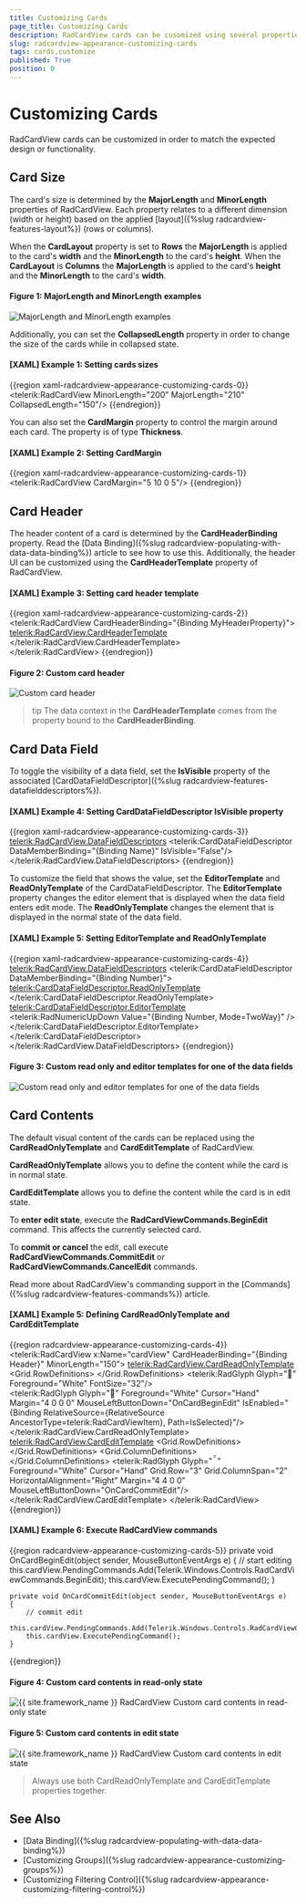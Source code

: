 ```yaml
---
title: Customizing Cards
page_title: Customizing Cards
description: RadCardView cards can be cusomized using several properties of the control.
slug: radcardview-appearance-customizing-cards
tags: cards,customize
published: True
position: 0
---
```


# Customizing Cards

RadCardView cards can be customized in order to match the expected design or functionality.

## Card Size

The card's size is determined by the __MajorLength__ and __MinorLength__ properties of RadCardView. Each property relates to a different dimension (width or height) based on the applied [layout]({%slug radcardview-features-layout%}) (rows or columns).

When the __CardLayout__ property is set to __Rows__ the __MajorLength__ is applied to the card's __width__ and the __MinorLength__ to the card's __height__. 
When the __CardLayout__ is __Columns__ the __MajorLength__ is applied to the card's __height__ and the __MinorLength__ to the card's __width__. 

#### Figure 1: MajorLength and MinorLength examples
![MajorLength and MinorLength examples](images/radcardview-appearance-customizing-cards-0.png)

Additionally, you can set the __CollapsedLength__ property in order to change the size of the cards while in collapsed state.

#### __[XAML] Example 1: Setting cards sizes__
{{region xaml-radcardview-appearance-customizing-cards-0}}
    <telerik:RadCardView MinorLength="200"
                         MajorLength="210"
					     CollapsedLength="150"/>
{{endregion}}

You can also set the **CardMargin** property to control the margin around each card. The property is of type **Thickness**.

#### __[XAML] Example 2: Setting CardMargin__
{{region xaml-radcardview-appearance-customizing-cards-1}}
    <telerik:RadCardView CardMargin="5 10 0 5"/>
{{endregion}}

## Card Header

The header content of a card is determined by the __CardHeaderBinding__ property. Read the [Data Binding]({%slug radcardview-populating-with-data-data-binding%}) article to see how to use this. Additionally, the header UI can be customized using the __CardHeaderTemplate__ property of RadCardView.

#### __[XAML] Example 3: Setting card header template__
{{region xaml-radcardview-appearance-customizing-cards-2}}
    <telerik:RadCardView CardHeaderBinding="{Binding MyHeaderProperty}">
		<telerik:RadCardView.CardHeaderTemplate>
			<DataTemplate>
				<TextBlock Text="{Binding}" Foreground="#CA5100" FontWeight="Bold"/>
			</DataTemplate>
		</telerik:RadCardView.CardHeaderTemplate>           
	</telerik:RadCardView>
{{endregion}}

#### Figure 2: Custom card header
![Custom card header](images/radcardview-appearance-customizing-cards-1.png)

>tip The data context in the __CardHeaderTemplate__ comes from the property bound to the __CardHeaderBinding__.

## Card Data Field

To toggle the visibility of a data field, set the __IsVisible__ property of the associated [CardDataFieldDescriptor]({%slug radcardview-features-datafielddescriptors%}).

#### __[XAML] Example 4: Setting CardDataFieldDescriptor IsVisible property__
{{region xaml-radcardview-appearance-customizing-cards-3}}
   	<telerik:RadCardView.DataFieldDescriptors>
		<telerik:CardDataFieldDescriptor DataMemberBinding="{Binding Name}" IsVisible="False"/>
	</telerik:RadCardView.DataFieldDescriptors>
{{endregion}}

To customize the field that shows the value, set the __EditorTemplate__ and __ReadOnlyTemplate__ of the CardDataFieldDescriptor. The __EditorTemplate__ property changes the editor element that is displayed when the data field enters edit mode. The __ReadOnlyTemplate__ changes the element that is displayed in the normal state of the data field.

#### __[XAML] Example 5: Setting EditorTemplate and ReadOnlyTemplate__
{{region xaml-radcardview-appearance-customizing-cards-4}}
	<telerik:RadCardView.DataFieldDescriptors>
		<telerik:CardDataFieldDescriptor DataMemberBinding="{Binding Number}">
			<telerik:CardDataFieldDescriptor.ReadOnlyTemplate>
				<DataTemplate>
					<Border Padding="5" Background="#149F5B">
						<TextBlock Text="{Binding Number}" Foreground="White"/>
					</Border>                            
				</DataTemplate>
			</telerik:CardDataFieldDescriptor.ReadOnlyTemplate>
			<telerik:CardDataFieldDescriptor.EditorTemplate>
				<DataTemplate>
					<telerik:RadNumericUpDown Value="{Binding Number, Mode=TwoWay}" />
				</DataTemplate>
			</telerik:CardDataFieldDescriptor.EditorTemplate>
		</telerik:CardDataFieldDescriptor>
	</telerik:RadCardView.DataFieldDescriptors>
{{endregion}}

#### Figure 3: Custom read only and editor templates for one of the data fields
![Custom read only and editor templates for one of the data fields](images/radcardview-appearance-customizing-cards-2.png)

## Card Contents

The default visual content of the cards can be replaced using the __CardReadOnlyTemplate__ and __CardEditTemplate__ of RadCardView. 

__CardReadOnlyTemplate__ allows you to define the content while the card is in normal state.

__CardEditTemplate__ allows you to define the content while the card is in edit state.

To __enter edit state__, execute the __RadCardViewCommands.BeginEdit__ command. This affects the currently selected card.

To __commit or cancel__ the edit, call execute  __RadCardViewCommands.CommitEdit__ or  __RadCardViewCommands.CancelEdit__ commands.

Read more about RadCardView's commanding support in the [Commands]({%slug radcardview-features-commands%}) article.

#### __[XAML] Example 5: Defining CardReadOnlyTemplate and CardEditTemplate__
{{region radcardview-appearance-customizing-cards-4}}
	<telerik:RadCardView x:Name="cardView"  CardHeaderBinding="{Binding Header}" MinorLength="150">
		<telerik:RadCardView.CardReadOnlyTemplate>
			<DataTemplate>
				<Border Background="#7A7574">
					<Grid VerticalAlignment="Center">
						<Grid.RowDefinitions>
							<RowDefinition Height="Auto" />
							<RowDefinition Height="Auto"/>
						</Grid.RowDefinitions>
						<telerik:RadGlyph Glyph="&#xe801;" Foreground="White" FontSize="32"/>
						<StackPanel Orientation="Horizontal" Grid.Row="1" HorizontalAlignment="Center" >
							<TextBlock Text="{Binding Name}" Foreground="White" VerticalAlignment="Center"/>                               
							<telerik:RadGlyph Glyph="&#xe10b;" Foreground="White" Cursor="Hand"
											  Margin="4 0 0 0" MouseLeftButtonDown="OnCardBeginEdit"
											  IsEnabled="{Binding RelativeSource={RelativeSource AncestorType=telerik:RadCardViewItem}, Path=IsSelected}"/>
						</StackPanel>
					</Grid>
				</Border>
			</DataTemplate>
		</telerik:RadCardView.CardReadOnlyTemplate>
		<telerik:RadCardView.CardEditTemplate>
			<DataTemplate>
				<Border Background="#7A7574">
					<Grid VerticalAlignment="Center" HorizontalAlignment="Center"  TextElement.Foreground="White">
						<Grid.RowDefinitions>
							<RowDefinition Height="Auto" />
							<RowDefinition Height="Auto"/>
							<RowDefinition Height="Auto"/>
							<RowDefinition Height="Auto"/>
						</Grid.RowDefinitions>
						<Grid.ColumnDefinitions>
							<ColumnDefinition Width="Auto" />
							<ColumnDefinition Width="Auto" />
						</Grid.ColumnDefinitions>
						<TextBlock Text="Header: " VerticalAlignment="Center"/>
						<TextBox Text="{Binding Header, Mode=TwoWay, UpdateSourceTrigger=PropertyChanged}" Margin="5 0 0 0" Padding="5 3 5 3" Grid.Column="1"/>
						<TextBlock Text="Name: " VerticalAlignment="Center"  Grid.Row="1" />
						<TextBox Text="{Binding Name, Mode=TwoWay, UpdateSourceTrigger=PropertyChanged}" Margin="5 2 0 0" Padding="5 3 5 3" Grid.Row="1" Grid.Column="1"/>
						<TextBlock Text="Number: " VerticalAlignment="Center"  Grid.Row="2" />
						<TextBox Text="{Binding Number, Mode=TwoWay, UpdateSourceTrigger=PropertyChanged}" Margin="5 2 0 0" Padding="5 3 5 3" Grid.Row="2" Grid.Column="1"/>
						<telerik:RadGlyph Glyph="&#xe118;" Foreground="White" Cursor="Hand" Grid.Row="3"
										  Grid.ColumnSpan="2" HorizontalAlignment="Right"
										  Margin="4 4 0 0" MouseLeftButtonDown="OnCardCommitEdit"/>
					</Grid>
				</Border>
			</DataTemplate>
		</telerik:RadCardView.CardEditTemplate>
		</telerik:RadCardView>
{{endregion}}

#### __[XAML] Example 6: Execute RadCardView commands__
{{region radcardview-appearance-customizing-cards-5}}
	private void OnCardBeginEdit(object sender, MouseButtonEventArgs e)
	{
		// start editing
		this.cardView.PendingCommands.Add(Telerik.Windows.Controls.RadCardViewCommands.BeginEdit);
		this.cardView.ExecutePendingCommand();
	}

	private void OnCardCommitEdit(object sender, MouseButtonEventArgs e)
	{
		// commit edit
		this.cardView.PendingCommands.Add(Telerik.Windows.Controls.RadCardViewCommands.CommitEdit);
		this.cardView.ExecutePendingCommand();
	}
{{endregion}}

#### Figure 4: Custom card contents in read-only state
![{{ site.framework_name }} RadCardView Custom card contents in read-only state](images/radcardview-appearance-customizing-cards-3.png)


#### Figure 5: Custom card contents in edit state
![{{ site.framework_name }} RadCardView Custom card contents in edit state](images/radcardview-appearance-customizing-cards-4.png)

> Always use both CardReadOnlyTemplate and CardEditTemplate properties together. 

## See Also  
* [Data Binding]({%slug radcardview-populating-with-data-data-binding%})
* [Customizing Groups]({%slug radcardview-appearance-customizing-groups%}) 
* [Customizing Filtering Control]({%slug radcardview-appearance-customizing-filtering-control%}) 